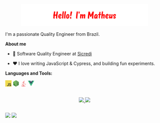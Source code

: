 <p align="center"><a href="https://instagram.com/calldasmatheus"><img width="80%" src="./assets/mc-readme-header.png" /></a></p>

I'm a passionate Quality Engineer from Brazil. 

**About me**

- 💼 Software Quality Engineer at [Sicredi](https://www.sicredi.com.br/home/)

- ❤️ I love writing JavaScript & Cypress, and building fun experiments.


**Languages and Tools:**  

<code><img height="20" src="https://raw.githubusercontent.com/github/explore/80688e429a7d4ef2fca1e82350fe8e3517d3494d/topics/javascript/javascript.png"></code>
<code><img height="20" src="https://raw.githubusercontent.com/github/explore/80688e429a7d4ef2fca1e82350fe8e3517d3494d/topics/nodejs/nodejs.png"></code>
<code><img height="20" src="https://raw.githubusercontent.com/devicons/devicon/master/icons/java/java-plain.svg"></code>
<code><img height="20" src="https://raw.githubusercontent.com/github/explore/80688e429a7d4ef2fca1e82350fe8e3517d3494d/topics/vue/vue.png"></code>

<br />

<div align="center">
  <a href="https://github.com/raimundomatheus">
  <img height="180em" src="https://github-readme-stats.vercel.app/api?username=raimundomatheus&show_icons=true&theme=dark&include_all_commits=true&count_private=true"/>
  <img height="180em" src="https://github-readme-stats.vercel.app/api/top-langs/?username=raimundomatheus&layout=compact&langs_count=7&theme=dark"/>
</div>
  
  ##
 
<div> 
  <a href="https://instagram.com/calldasmatheus" target="_blank"><img src="https://img.shields.io/badge/-Instagram-%23E4405F?style=for-the-badge&logo=instagram&logoColor=white" target="_blank"></a>
  <a href="https://www.linkedin.com/in/caldasmatheus" target="_blank"><img src="https://img.shields.io/badge/-LinkedIn-%230077B5?style=for-the-badge&logo=linkedin&logoColor=white" target="_blank"></a>  
</div>
